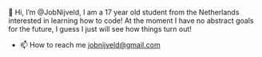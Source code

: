👋 Hi, I’m @JobNijveld, I am a 17 year old student from the Netherlands interested in learning how to code! 
At the moment I have no abstract goals for the future, I guess I just will see how things turn out!
- 📫 How to reach me jobnijveld@gmail.com

<!---
JobNijveld/JobNijveld is a ✨ special ✨ repository because its `README.md` (this file) appears on your GitHub profile.
You can click the Preview link to take a look at your changes.
--->
